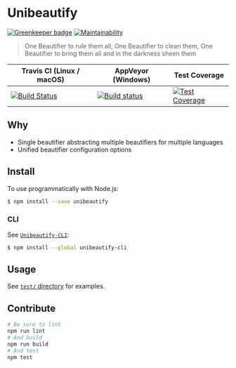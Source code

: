 # Unibeautify

[![Greenkeeper badge](https://badges.greenkeeper.io/Unibeautify/unibeautify.svg)](https://greenkeeper.io/)
[![Maintainability](https://api.codeclimate.com/v1/badges/b472e3d8388e14a6d9ea/maintainability)](https://codeclimate.com/github/Unibeautify/unibeautify/maintainability)

> One Beautifier to rule them all, One Beautifier to clean them, One Beautifier to bring them all and in the darkness sheen them

| Travis CI (Linux / macOS) | AppVeyor (Windows) | Test Coverage |
| --- | --- | --- |
| [![Build Status](https://travis-ci.org/Unibeautify/unibeautify.svg?branch=master)](https://travis-ci.org/Unibeautify/unibeautify) | [![Build status](https://ci.appveyor.com/api/projects/status/fsa9xirkn73hfibt/branch/master?svg=true)](https://ci.appveyor.com/project/Glavin001/unibeautify/branch/master) | [![Test Coverage](https://api.codeclimate.com/v1/badges/b472e3d8388e14a6d9ea/test_coverage)](https://codeclimate.com/github/Unibeautify/unibeautify/test_coverage) |


## Why
- Single beautifier abstracting multiple beautifiers for multiple languages
- Unified beautifier configuration options

## Install

To use programmatically with Node.js:

```bash
$ npm install --save unibeautify
```

### CLI

See [`Unibeautify-CLI`](https://github.com/Unibeautify/unibeautify-cli):

```bash
$ npm install --global unibeautify-cli
```

## Usage

See [`test/` directory](https://github.com/Unibeautify/unibeautify/tree/master/test) for examples.

## Contribute

```bash
# Be sure to lint
npm run lint
# And build
npm run build
# And test
npm test
```

